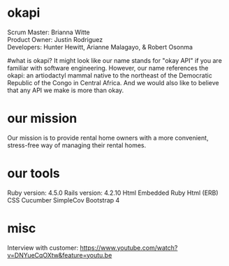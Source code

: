 # okapi

Scrum Master: Brianna Witte  
Product Owner: Justin Rodriguez  
Developers: Hunter Hewitt, Arianne Malagayo, & Robert Osonma  

#what is okapi?
It might look like our name stands for "okay API" if you are familiar with software engineering. However, our name references the okapi: an artiodactyl mammal native to the northeast of the Democratic Republic of the Congo in Central Africa. And we would also like to believe that any API we make is more than okay.
# our mission
Our mission is to provide rental home owners with a more convenient, stress-free way of managing their rental homes.
# our tools
Ruby version: 4.5.0
Rails version: 4.2.10
Html 
Embedded Ruby Html (ERB)
CSS
Cucumber 
SimpleCov
Bootstrap 4

# misc
Interview with customer: https://www.youtube.com/watch?v=DNYueCqOXtw&feature=youtu.be
